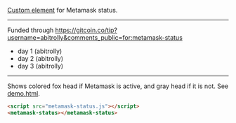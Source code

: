 [Custom element](https://html.spec.whatwg.org/multipage/custom-elements.html) for Metamask status.

---

Funded through https://gitcoin.co/tip?username=abitrolly&comments_public=for:metamask-status
 * day 1 (abitrolly)
 * day 2 (abitrolly)
 * day 3 (abitrolly)

---

Shows colored fox head if Metamask is active, and gray head if it is not. See [demo.html](demo.html).
```html
<script src="metamask-status.js"></script>
<metamask-status></metamask-status>
```
